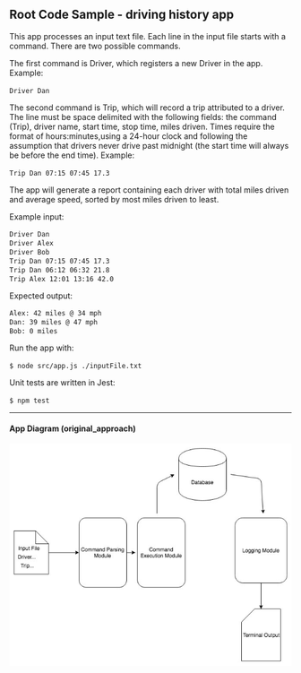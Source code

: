 ## Root Code Sample - driving history app

This app processes an input text file. Each line in the input file starts with a command. There are two possible commands.

The first command is Driver, which registers a new Driver in the app. Example:

`Driver Dan`

The second command is Trip, which will record a trip attributed to a driver. The line must be space delimited with the following fields: the command (Trip), driver name, start time, stop time, miles driven. Times require the format of hours:minutes,using a 24-hour clock and following the assumption that drivers never drive past midnight (the start time will always be before the end time). Example:

`Trip Dan 07:15 07:45 17.3`

The app will generate a report containing each driver with total miles driven and average speed, sorted by most miles driven to least.

Example input:

```
Driver Dan
Driver Alex
Driver Bob
Trip Dan 07:15 07:45 17.3
Trip Dan 06:12 06:32 21.8
Trip Alex 12:01 13:16 42.0
```

Expected output:

```
Alex: 42 miles @ 34 mph
Dan: 39 miles @ 47 mph
Bob: 0 miles
```

Run the app with:

`$ node src/app.js ./inputFile.txt`

Unit tests are written in Jest:

`$ npm test`

---

#### App Diagram (original_approach)

![Alt text](/app_diagram.jpg)
